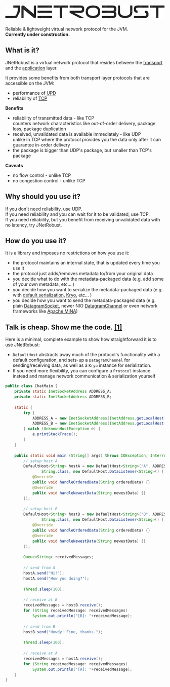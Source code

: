 ![jnetrobust](https://raw.githubusercontent.com/mucaho/jnetrobust/gh-pages/images/robust.png)
=============

Reliable &amp; lightweight virtual network protocol for the JVM.   
**Currently under construction.**

What is it?
-----------
JNetRobust is a virtual network protocol that resides between the [transport](http://en.wikipedia.org/wiki/Transport_layer) and the [application](http://en.wikipedia.org/wiki/Application_layer) layer.

It provides some benefits from both transport layer protocols that are accessible on the JVM:
* performance of [UPD](http://en.wikipedia.org/wiki/User_Datagram_Protocol)
* reliability of [TCP](http://en.wikipedia.org/wiki/Transmission_Control_Protocol)

**Benefits**
* reliability of transmitted data - like TCP   
   counters network characteristics like out-of-order delivery, package loss, package duplication
* received, unvalidated data is available immediately - like UDP   
   unlike in TCP where the protocol provides you the data only after it can guarantee in-order delivery
* the package is bigger than UDP's package, but smaller than TCP's package

**Caveats**
* no flow control - unlike TCP
* no congestion control - unlike TCP

Why should you use it?
----------------------
If you don't need reliability, use UDP.   
If you need reliability and you can wait for it to be validated, use TCP.   
If you need reliability, but you benefit from receiving unvalidated data with no latency, try JNetRobust.

How do you use it?
------------------
It is a library and imposes no restrictions on how you use it:   
* the protocol maintains an internal state, that is updated every time you use it
* the protocol just adds/removes metadata to/from your original data
* you decide what to do with the metadata-packaged data (e.g. add some of your own metadata, etc... )
* you decide how you want to serialize the metadata-packaged data (e.g. with [default serialization](http://docs.oracle.com/javase/7/docs/api/java/io/Externalizable.html), [Kryo](https://github.com/EsotericSoftware/kryo), etc... )
* you decide how you want to send the metadata-packaged data (e.g. plain [DatagramSocket](http://docs.oracle.com/javase/7/docs/api/java/net/DatagramSocket.html), newer NIO [DatagramChannel](http://docs.oracle.com/javase/7/docs/api/java/nio/channels/DatagramChannel.html) or even network frameworks like [Apache MINA](https://mina.apache.org/))

Talk is cheap. Show me the code. [[1]](http://lkml.org/lkml/2000/8/25/132)
--------------------------------
Here is a minimal, complete example to show how straightforward it is to use JNetRobust:
* `DefaultHost` abstracts away much of the protocol's functionality with a default configuration, and sets-up a `DatagramChannel` for sending/receiving data, as well as a `Kryo` instance for serialization.
* If you need more flexibility, you can configure a `Protocol` instance instead and manage network communication & serialization yourself

```java
public class ChatMain {
    private static InetSocketAddress ADDRESS_A;
    private static InetSocketAddress ADDRESS_B;

    static {
        try {
            ADDRESS_A = new InetSocketAddress(InetAddress.getLocalHost(), 12345);
            ADDRESS_B = new InetSocketAddress(InetAddress.getLocalHost(), 12346);
        } catch (UnknownHostException e) {
            e.printStackTrace();
        }
    }

    public static void main (String[] args) throws IOException, InterruptedException, ClassNotFoundException {
        // setup host A
        DefaultHost<String> hostA = new DefaultHost<String>("A", ADDRESS_A, ADDRESS_B,
                String.class, new DefaultHost.DataListener<String>() {
            @Override
            public void handleOrderedData(String orderedData) {}
            @Override
            public void handleNewestData(String newestData) {}
        });

        // setup host B
        DefaultHost<String> hostB = new DefaultHost<String>("B", ADDRESS_B, ADDRESS_A,
                String.class, new DefaultHost.DataListener<String>() {
            @Override
            public void handleOrderedData(String orderedData) {}
            @Override
            public void handleNewestData(String newestData) {}
        });

        Queue<String> receivedMessages;

        // send from A
        hostA.send("Hi!");
        hostA.send("How you doing?");

        Thread.sleep(100);

        // receive at B
        receivedMessages = hostB.receive();
        for (String receivedMessage: receivedMessages)
            System.out.println("[B]: "+receivedMessage);

        // send from B
        hostB.send("Howdy! Fine, thanks.");

        Thread.sleep(100);

        // receive at A
        receivedMessages = hostA.receive();
        for (String receivedMessage: receivedMessages)
            System.out.println("[A]: "+receivedMessage);
    }
}
```
